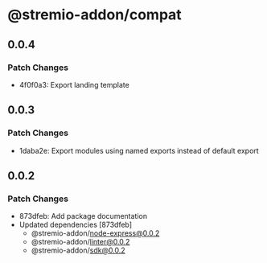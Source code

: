 # @stremio-addon/compat

## 0.0.4

### Patch Changes

- 4f0f0a3: Export landing template

## 0.0.3

### Patch Changes

- 1daba2e: Export modules using named exports instead of default export

## 0.0.2

### Patch Changes

- 873dfeb: Add package documentation
- Updated dependencies [873dfeb]
  - @stremio-addon/node-express@0.0.2
  - @stremio-addon/linter@0.0.2
  - @stremio-addon/sdk@0.0.2
